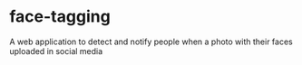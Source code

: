 # face-tagging
A web application to detect and notify people when a photo with their faces uploaded in social media

